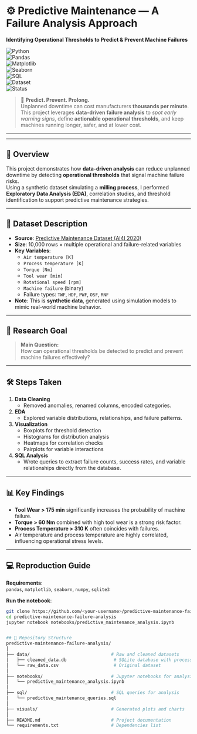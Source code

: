 # ⚙ Predictive Maintenance — A Failure Analysis Approach  
**Identifying Operational Thresholds to Predict & Prevent Machine Failures**  

![Python](https://img.shields.io/badge/Python-3.9%2B-blue.svg)  
![Pandas](https://img.shields.io/badge/Library-Pandas-orange.svg)  
![Matplotlib](https://img.shields.io/badge/Library-Matplotlib-yellow.svg)  
![Seaborn](https://img.shields.io/badge/Library-Seaborn-lightblue.svg)  
![SQL](https://img.shields.io/badge/Queries-SQL-green.svg)  
![Dataset](https://img.shields.io/badge/Data-Kaggle-blueviolet.svg)  
![Status](https://img.shields.io/badge/Status-Completed-brightgreen.svg)  

> 🚀 **Predict. Prevent. Prolong.**  
> Unplanned downtime can cost manufacturers **thousands per minute**.  
> This project leverages **data-driven failure analysis** to *spot early warning signs*, define **actionable operational thresholds**, and keep machines running longer, safer, and at lower cost.  

---
---

## 📌 Overview  
This project demonstrates how **data-driven analysis** can reduce unplanned downtime by detecting **operational thresholds** that signal machine failure risks.  
Using a synthetic dataset simulating a **milling process**, I performed **Exploratory Data Analysis (EDA)**, correlation studies, and threshold identification to support predictive maintenance strategies.

---

## 📂 Dataset Description  
- **Source**: [Predictive Maintenance Dataset (AI4I 2020)](https://www.kaggle.com/datasets/stephanmatzka/predictive-maintenance-dataset-ai4i-2020/data)  
- **Size**: 10,000 rows × multiple operational and failure-related variables  
- **Key Variables**:  
  - `Air temperature [K]`  
  - `Process temperature [K]`  
  - `Torque [Nm]`  
  - `Tool wear [min]`  
  - `Rotational speed [rpm]`  
  - `Machine failure` (binary)  
  - Failure types: `TWF`, `HDF`, `PWF`, `OSF`, `RNF`  
- **Note**: This is **synthetic data**, generated using simulation models to mimic real-world machine behavior.

---

## 🎯 Research Goal  
> **Main Question:**  
> How can operational thresholds be detected to predict and prevent machine failures effectively?

---

## 🛠 Steps Taken  
1. **Data Cleaning**
   - Removed anomalies, renamed columns, encoded categories.  
2. **EDA**
   - Explored variable distributions, relationships, and failure patterns.  
3. **Visualization**
   - Boxplots for threshold detection  
   - Histograms for distribution analysis  
   - Heatmaps for correlation checks  
   - Pairplots for variable interactions  
4. **SQL Analysis**
   - Wrote queries to extract failure counts, success rates, and variable relationships directly from the database.  

---

## 📊 Key Findings  
- **Tool Wear > 175 min** significantly increases the probability of machine failure.  
- **Torque > 60 Nm** combined with high tool wear is a strong risk factor.  
- **Process Temperature > 310 K** often coincides with failures.  
- Air temperature and process temperature are highly correlated, influencing operational stress levels.  

---

## 💻 Reproduction Guide  
**Requirements**:  
`pandas`, `matplotlib`, `seaborn`, `numpy`, `sqlite3`  

**Run the notebook**:  
```bash
git clone https://github.com/<your-username>/predictive-maintenance-failure-analysis.git
cd predictive-maintenance-failure-analysis
jupyter notebook notebooks/predictive_maintenance_analysis.ipynb


## 📁 Repository Structure  
predictive-maintenance-failure-analysis/
│
├── data/                               # Raw and cleaned datasets
│   ├── cleaned_data.db                  # SQLite database with processed data
│   └── raw_data.csv                     # Original dataset
│
├── notebooks/                          # Jupyter notebooks for analysis
│   └── predictive_maintenance_analysis.ipynb
│
├── sql/                                # SQL queries for analysis
│   └── predictive_maintenance_queries.sql
│
├── visuals/                            # Generated plots and charts
│
├── README.md                           # Project documentation
└── requirements.txt                    # Dependencies list
